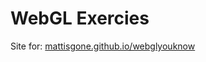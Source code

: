 # WebGL Exercies

Site for:
 [mattisgone.github.io/webglyouknow](http://mattisgone.github.io/webglyouknow)
